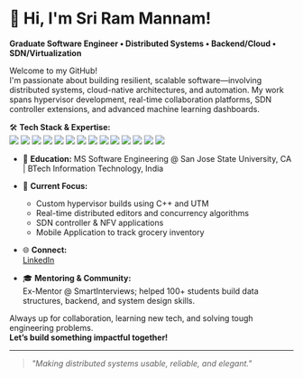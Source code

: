# 👋 Hi, I'm Sri Ram Mannam!

**Graduate Software Engineer • Distributed Systems • Backend/Cloud • SDN/Virtualization**

Welcome to my GitHub!  
I'm passionate about building resilient, scalable software—involving distributed systems, cloud-native architectures, and automation. My work spans hypervisor development, real-time collaboration platforms, SDN controller extensions, and advanced machine learning dashboards.

🛠 **Tech Stack & Expertise:**  
<img src="https://img.shields.io/badge/Python-3776AB?style=flat&logo=python&logoColor=white"/> 
<img src="https://img.shields.io/badge/Java-007396?style=flat&logo=java&logoColor=white"/>
<img src="https://img.shields.io/badge/C++-00599C?style=flat&logo=c%2b%2b&logoColor=white"/>
<img src="https://img.shields.io/badge/SQL-003B57?style=flat&logo=postgresql&logoColor=white"/>
<img src="https://img.shields.io/badge/Kubernetes-326CE5?style=flat&logo=kubernetes&logoColor=white"/>
<img src="https://img.shields.io/badge/AWS-232F3E?style=flat&logo=amazon-aws&logoColor=white"/>
<img src="https://img.shields.io/badge/Spring_Boot-6DB33F?style=flat&logo=spring-boot&logoColor=white"/>
<img src="https://img.shields.io/badge/React-20232A?style=flat&logo=react&logoColor=61DAFB"/>
<img src="https://img.shields.io/badge/HTML5-E34F26?style=flat&logo=html5&logoColor=white"/>
<img src="https://img.shields.io/badge/CSS3-1572B6?style=flat&logo=css3&logoColor=white"/>
<img src="https://img.shields.io/badge/JavaScript-F7DF1E?style=flat&logo=javascript&logoColor=black"/>
<img src="https://img.shields.io/badge/Git-F05032?style=flat&logo=git&logoColor=white"/>
<img src="https://img.shields.io/badge/Ubuntu-E95420?style=flat&logo=ubuntu&logoColor=white"/>
<img src="https://img.shields.io/badge/LaTeX-008080?style=flat&logo=latex&logoColor=white"/>

- 👔 **Education:** MS Software Engineering @ San Jose State University, CA | BTech Information Technology, India
- 🚀 **Current Focus:**  
  - Custom hypervisor builds using C++ and UTM
  - Real-time distributed editors and concurrency algorithms
  - SDN controller & NFV applications
  - Mobile Application to track grocery inventory

- 🌐 **Connect:**  
  [LinkedIn](https://www.linkedin.com/in/sri-ram-mannam-8b61aa228/)

- 🎓 **Mentoring & Community:**  
  Ex-Mentor @ SmartInterviews; helped 100+ students build data structures, backend, and system design skills.

Always up for collaboration, learning new tech, and solving tough engineering problems.  
**Let’s build something impactful together!**

---

> *"Making distributed systems usable, reliable, and elegant."*

<!--
📝 See pinned repositories & recent project activity below!
-->
